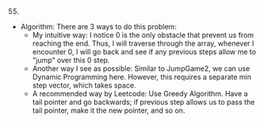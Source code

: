 55.

- Algorithm: There are 3 ways to do this problem:
  - My intuitive way: I notice 0 is the only obstacle that prevent us from reaching the end. Thus, I will traverse through the array, whenever I encounter 0, I will go back and see if any previous steps allow me to "jump" over this 0 step.
  - Another way I see as possible: Similar to JumpGame2, we can use Dynamic Programming here. However, this requires a separate min step vector, which takes space.
  - A recommended way by Leetcode: Use Greedy Algorithm. Have a tail pointer and go backwards; if previous step allows us to pass the tail pointer, make it the new pointer, and so on.
